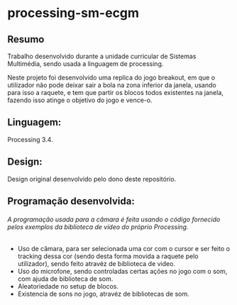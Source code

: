 # processing-sm-ecgm
## Resumo
Trabalho desenvolvido durante a unidade curricular de Sistemas Multimédia, sendo usada a linguagem de processing.

Neste projeto foi desenvolvido uma replica do jogo breakout, em que o utilizador não pode deixar sair a bola na zona inferior da janela, usando para isso a raquete, e tem que partir os blocos todos existentes na janela, fazendo isso atinge o objetivo do jogo e vence-o.

## Linguagem:
Processing 3.4.

## Design:
Design original desenvolvido pelo dono deste repositório.

## Programação desenvolvida:
###### A programação usada para a câmara é feita usando o código fornecido pelos exemplos da biblioteca de vídeo do próprio Processing.
- Uso de câmara, para ser selecionada uma cor com o cursor e ser feito o tracking dessa cor (sendo desta forma movida a raquete pelo utilizador), sendo feito atravéz de biblioteca de video.
- Uso do microfone, sendo controladas certas ações no jogo com o som, com ajuda de biblioteca de som.
- Aleatoriedade no setup de blocos.
- Existencia de sons no jogo, atravéz de bibliotecas de som.
